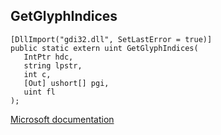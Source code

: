 ## GetGlyphIndices

```
[DllImport("gdi32.dll", SetLastError = true)]
public static extern uint GetGlyphIndices(
   IntPtr hdc,
   string lpstr,
   int c,
   [Out] ushort[] pgi,
   uint fl
);
```

[Microsoft documentation](https://docs.microsoft.com/en-us/windows/win32/api/wingdi/nf-wingdi-getglyphindicesa)
